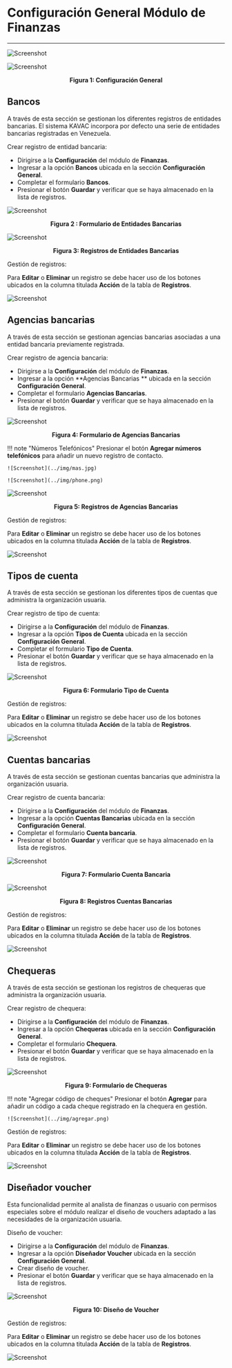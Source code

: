 # Configuración General Módulo de Finanzas
******************************************

![Screenshot](../img/logokavac.png#imagen)


![Screenshot](../img/figure_1.png)<div style="text-align: center;font-weight: bold">Figura 1: Configuración General</div>

## Bancos

A través de esta sección se gestionan los diferentes registros de entidades bancarias. El sistema KAVAC incorpora por defecto una serie de entidades bancarias registradas en Venezuela.   

Crear registro de entidad bancaria: 

- Dirigirse a la **Configuración** del módulo de **Finanzas**.
- Ingresar a la opción **Bancos** ubicada en la sección **Configuración General**.
- Completar el formulario **Bancos**.   
- Presionar el botón **Guardar** y verificar que se haya almacenado en la lista de registros. 

![Screenshot](../img/figure_2.png)<div style="text-align: center;font-weight: bold">Figura 2 : Formulario de Entidades Bancarias</div>

![Screenshot](../img/figure_3.png)<div style="text-align: center;font-weight: bold">Figura 3: Registros de Entidades Bancarias</div>

Gestión de registros: 

Para **Editar** o **Eliminar** un registro se debe hacer uso de los botones ubicados en la columna titulada **Acción** de la tabla de **Registros**.

![Screenshot](../img/manage_1.png#imagen) 


## Agencias bancarias 

A través de esta sección se gestionan agencias bancarias asociadas a una entidad bancaria previamente registrada.    

Crear registro de agencia bancaria: 

- Dirigirse a la **Configuración** del módulo de **Finanzas**.
- Ingresar a la opción **Agencias Bancarias ** ubicada en la sección **Configuración General**.
- Completar el formulario **Agencias Bancarias**.   
- Presionar el botón **Guardar** y verificar que se haya almacenado en la lista de registros. 

![Screenshot](../img/figure_4.png)<div style="text-align: center;font-weight: bold">Figura 4: Formulario de Agencias Bancarias </div>

!!! note "Números Telefónicos"
    Presionar el botón **Agregar números telefónicos** para añadir un nuevo registro de contacto.
    
    ![Screenshot](../img/mas.jpg) 
    
    ![Screenshot](../img/phone.png)

![Screenshot](../img/figure_5.png)<div style="text-align: center;font-weight: bold">Figura 5: Registros de Agencias Bancarias</div>

Gestión de registros: 

Para **Editar** o **Eliminar** un registro se debe hacer uso de los botones ubicados en la columna titulada **Acción** de la tabla de **Registros**.

![Screenshot](../img/manage_1.png#imagen) 

## Tipos de cuenta

A través de esta sección se gestionan los diferentes tipos de cuentas que administra la organización usuaria.   

Crear registro de tipo de cuenta: 

- Dirigirse a la **Configuración** del módulo de **Finanzas**.
- Ingresar a la opción **Tipos de Cuenta** ubicada en la sección **Configuración General**.
- Completar el formulario **Tipo de Cuenta**.   
- Presionar el botón **Guardar** y verificar que se haya almacenado en la lista de registros. 

![Screenshot](../img/figure_6.png)<div style="text-align: center;font-weight: bold">Figura 6: Formulario Tipo de Cuenta</div>

Gestión de registros: 

Para **Editar** o **Eliminar** un registro se debe hacer uso de los botones ubicados en la columna titulada **Acción** de la tabla de **Registros**.

![Screenshot](../img/manage_1.png#imagen) 

## Cuentas bancarias 

A través de esta sección se gestionan cuentas bancarias que administra la organización usuaria.   

Crear registro de cuenta bancaria: 

- Dirigirse a la **Configuración** del módulo de **Finanzas**.
- Ingresar a la opción **Cuentas Bancarias** ubicada en la sección **Configuración General**.
- Completar el formulario **Cuenta bancaria**.   
- Presionar el botón **Guardar** y verificar que se haya almacenado en la lista de registros. 

![Screenshot](../img/figure_7.png)<div style="text-align: center;font-weight: bold">Figura 7: Formulario Cuenta Bancaria</div>

![Screenshot](../img/figure_8.png)<div style="text-align: center;font-weight: bold">Figura 8: Registros Cuentas Bancarias</div>

Gestión de registros: 

Para **Editar** o **Eliminar** un registro se debe hacer uso de los botones ubicados en la columna titulada **Acción** de la tabla de **Registros**.

![Screenshot](../img/manage_1.png#imagen)

## Chequeras

A través de esta sección se gestionan los registros de chequeras que administra la organización usuaria.   

Crear registro de chequera: 

- Dirigirse a la **Configuración** del módulo de **Finanzas**.
- Ingresar a la opción **Chequeras** ubicada en la sección **Configuración General**.
- Completar el formulario **Chequera**.   
- Presionar el botón **Guardar** y verificar que se haya almacenado en la lista de registros. 

![Screenshot](../img/figure_9.png)<div style="text-align: center;font-weight: bold">Figura 9: Formulario de Chequeras</div>

!!! note "Agregar código de cheques"
    Presionar el botón **Agregar** para añadir un código a cada cheque registrado en la chequera en gestión.
    
    ![Screenshot](../img/agregar.png) 
    
Gestión de registros: 

Para **Editar** o **Eliminar** un registro se debe hacer uso de los botones ubicados en la columna titulada **Acción** de la tabla de **Registros**.

![Screenshot](../img/manage_1.png#imagen)

## Diseñador voucher 

Esta funcionalidad permite al analista de finanzas o usuario con permisos especiales sobre el módulo realizar el diseño de vouchers adaptado a las necesidades de la organización usuaria.    

Diseño de voucher: 

- Dirigirse a la **Configuración** del módulo de **Finanzas**.
- Ingresar a la opción **Diseñador Voucher** ubicada en la sección **Configuración General**.
- Crear diseño de voucher.   
- Presionar el botón **Guardar** y verificar que se haya almacenado en la lista de registros. 

![Screenshot](../img/figure_10.png)<div style="text-align: center;font-weight: bold">Figura 10: Diseño de Voucher</div>
    
Gestión de registros: 

Para **Editar** o **Eliminar** un registro se debe hacer uso de los botones ubicados en la columna titulada **Acción** de la tabla de **Registros**.

![Screenshot](../img/manage_1.png#imagen)